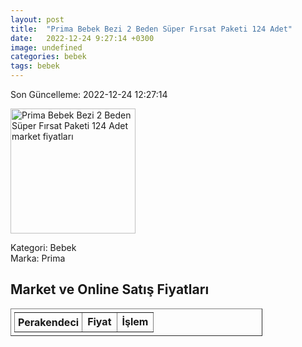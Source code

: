 ```yaml
---
layout: post
title:  "Prima Bebek Bezi 2 Beden Süper Fırsat Paketi 124 Adet"
date:   2022-12-24 9:27:14 +0300
image: undefined
categories: bebek
tags: bebek
---
```


Son Güncelleme: 2022-12-24 12:27:14

<img src="undefined" width="200" alt="Prima Bebek Bezi 2 Beden Süper Fırsat Paketi 124 Adet market fiyatları" />

Kategori: Bebek
<br />
Marka: Prima

<h2>Market ve Online Satış Fiyatları</h2>

<table border="1" style="padding: 5px;width:80%;">
  <tr>
    <td style="padding: 5px;"><strong>Perakendeci</strong></td>
    <td><strong>Fiyat</strong></td>
    <td><strong>İşlem</strong></td>
  </tr>
  
</table>
